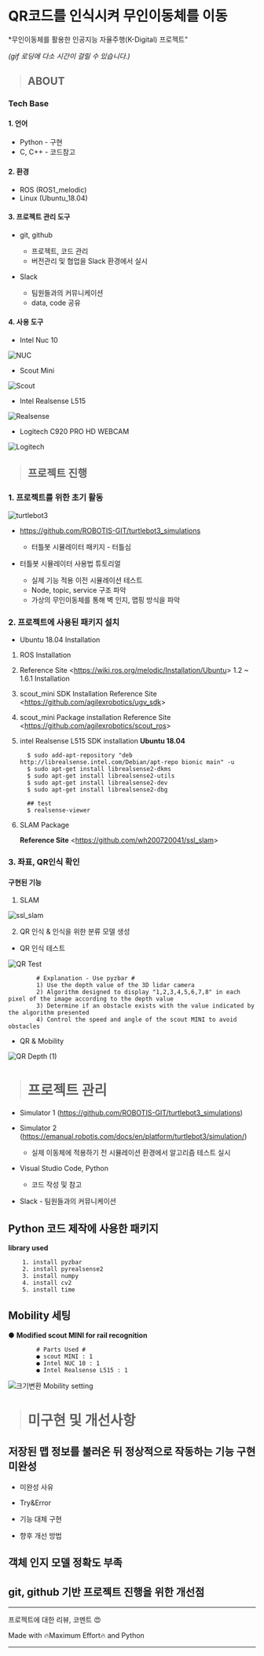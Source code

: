 # QR코드를 인식시켜 무인이동체를 이동
*무인이동체를 활용한 인공지능 자율주행(K-Digital) 프로젝트"

*(gif 로딩에 다소 시간이 걸릴 수 있습니다.)*

>## ABOUT


### Tech Base


#### 1. 언어
* Python - 구현
* C, C++ - 코드참고

#### 2. 환경
* ROS (ROS1_melodic)
* Linux (Ubuntu_18.04)


#### 3. 프로젝트 관리 도구
* git, github
  * 프로젝트, 코드 관리
  * 버전관리 및 협업을 Slack 환경에서 실시
    
* Slack
  * 팀원들과의 커뮤니케이션
  * data, code 공유


#### 4. 사용 도구
* Intel Nuc 10


![NUC](https://user-images.githubusercontent.com/114387230/212526634-fa9e2662-7e2d-4cd7-8fd6-a6d708ddae4b.jpg)


* Scout Mini


![Scout](https://user-images.githubusercontent.com/114387230/212526637-13bc967a-cadf-4e52-9ddd-6d33388eeff4.png)


* Intel Realsense L515


![Realsense](https://user-images.githubusercontent.com/114387230/212526639-5fc386f1-2b85-421b-ad3c-71f8048e7313.png)


* Logitech C920 PRO HD WEBCAM


![Logitech](https://user-images.githubusercontent.com/114387230/212528217-af000c9f-60c0-41c4-af03-ea1465ad1979.png)


>## 프로젝트 진행


### 1. 프로젝트를 위한 초기 활동
![turtlebot3](https://user-images.githubusercontent.com/114387230/212233522-a1134c47-a621-4170-8344-1892976cc32d.gif)

* https://github.com/ROBOTIS-GIT/turtlebot3_simulations
  * 터틀봇 시뮬레이터 패키지 - 터틀심
  
* 터틀봇 시뮬레이터 사용법 튜토리얼
    * 실제 기능 적용 이전 시뮬레이션 테스트
    * Node, topic, service 구조 파악
    * 가상의 무인이동체를 통해 벽 인지, 맵핑 방식을 파악


### 2. 프로젝트에 사용된 패키지 설치
* Ubuntu 18.04 Installation

1. ROS Installation
2. Reference Site 
<<https://wiki.ros.org/melodic/Installation/Ubuntu>> 1.2 ~ 1.6.1 Installation

3. scout_mini SDK Installation
Reference Site 
<<https://github.com/agilexrobotics/ugv_sdk>>

4. scout_mini Package installation
Reference Site
<<https://github.com/agilexrobotics/scout_ros>>

5. intel Realsense L515 SDK installation 
     **Ubuntu 18.04**
         
         $ sudo add-apt-repository "deb http://librealsense.intel.com/Debian/apt-repo bionic main" -u
         $ sudo apt-get install librealsense2-dkms
         $ sudo apt-get install librealsense2-utils
         $ sudo apt-get install librealsense2-dev
         $ sudo apt-get install librealsense2-dbg
         
         ## test
         $ realsense-viewer

6. SLAM Package

     **Reference Site**
        <<https://github.com/wh200720041/ssl_slam>>
        
        
### 3. 좌표, QR인식 확인
  #### 구현된 기능
  
  1. SLAM


  ![ssl_slam](https://user-images.githubusercontent.com/114387230/212218035-0ad2c0ae-703e-44c8-815f-914bdd07ff20.gif)
  
  
  
  2. QR 인식 & 인식을 위한 분류 모델 생성



  * QR 인식 테스트


  ![QR Test](https://user-images.githubusercontent.com/114387230/212525835-f2900dcd-9cab-41ae-8cab-58ddfa539769.gif)
  
            # Explanation - Use pyzbar #
            1) Use the depth value of the 3D lidar camera
            2) Algorithm designed to display "1,2,3,4,5,6,7,8" in each pixel of the image according to the depth value
            3) Determine if an obstacle exists with the value indicated by the algorithm presented
            4) Control the speed and angle of the scout MINI to avoid obstacles
            
  
  * QR & Mobility


  
  ![QR Depth (1)](https://user-images.githubusercontent.com/114387230/212526322-944bd03c-8781-4733-9a94-5832b912331e.gif)






># 프로젝트 관리
* Simulator 1 (https://github.com/ROBOTIS-GIT/turtlebot3_simulations)
* Simulator 2 (https://emanual.robotis.com/docs/en/platform/turtlebot3/simulation/)
  * 실제 이동체에 적용하기 전 시뮬레이션 환경에서 알고리즘 테스트 실시
  
* Visual Studio Code, Python
  * 코드 작성 및 참고
  
* Slack - 팀원들과의 커뮤니케이션




## Python 코드 제작에 사용한 패키지

**library used**

        1. install pyzbar
        2. install pyrealsense2
        3. install numpy
        4. install cv2
        5. install time


## Mobility 세팅
● **Modified scout MINI for rail recognition**


            # Parts Used #
            ● scout MINI : 1
            ● Intel NUC 10 : 1
            ● Intel Realsense L515 : 1


![크기변환 Mobility setting](https://user-images.githubusercontent.com/114387230/212528063-eb3ad31e-fed4-4627-8ba3-b61ea4e22f63.png)



># 미구현 및 개선사항

## 저장된 맵 정보를 불러온 뒤 정상적으로 작동하는 기능 구현 미완성
  * 미완성 사유

  * Try&Error

  * 기능 대체 구현

  * 향후 개선 방법





## 객체 인지 모델 정확도 부족




## git, github 기반 프로젝트 진행을 위한 개선점







----------

프로젝트에 대한 리뷰, 코멘트 :heart_eyes:

Made with :fire:Maximum Effort:fire: and Python

----------
